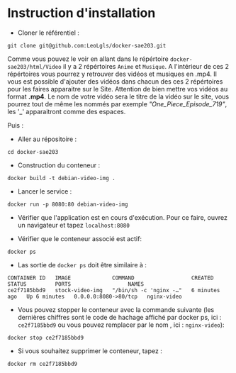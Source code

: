 # Instruction d'installation

- Cloner le référentiel :
```shell
git clone git@github.com:LeoLgls/docker-sae203.git
```

Comme vous pouvez le voir en allant dans le répértoire `docker-sae203/html/Video` il y a 2 répértoires `Anime` et `Musique`. 
A l'intérieur de ces 2 répértoires vous pourrez y retrouver des vidéos et musiques en .mp4. Il vous est possible d'ajouter des vidéos dans chacun des ces 2 répértoires pour les faires apparaitre sur le Site.
Attention de bien mettre vos vidéos au format **.mp4**. Le nom de votre vidéo sera le titre de la vidéo sur le site, vous pourrez tout de même les nommés par exemple *"One_Piece_Episode_719"*, les '_' apparaitront comme des espaces.

Puis :

- Aller au répositoire :
```shell
cd docker-sae203
```

- Construction du conteneur :
```shell
docker build -t debian-video-img .
```

- Lancer le service :
```shell
docker run -p 8080:80 debian-video-img
```

- Vérifier que l'application est en cours d'exécution. Pour ce faire, ouvrez un navigateur et tapez 
`localhost:8080`

- Vérifier que le conteneur associé est actif:
```shell
docker ps
```

- Las sortie de `docker ps` doit être similaire à :
```shell
CONTAINER ID   IMAGE             COMMAND                  CREATED         STATUS         PORTS                  NAMES
ce2f7185bbd9   stock-video-img   "/bin/sh -c 'nginx -…"   6 minutes ago   Up 6 minutes   0.0.0.0:8080->80/tcp   nginx-video
```

- Vous pouvez stopper le conteneur avec la commande suivante (les dernières chiffres sont le code de hachage affiché par docker ps, ici : `ce2f7185bbd9` ou vous pouvez remplacer par le nom , ici : `nginx-video`):
```shell
docker stop ce2f7185bbd9
```

- Si vous souhaitez supprimer le conteneur, tapez :
```shell
docker rm ce2f7185bbd9
```

